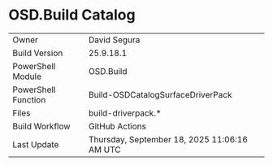 ﻿# OSD.Build Catalog

| | |
|-|-|
| Owner | David Segura |
| Build Version | 25.9.18.1 |
| PowerShell Module | OSD.Build |
| PowerShell Function | Build-OSDCatalogSurfaceDriverPack |
| Files | build-driverpack.* |
| Build Workflow | GitHub Actions |
| Last Update | Thursday, September 18, 2025 11:06:16 AM UTC |
